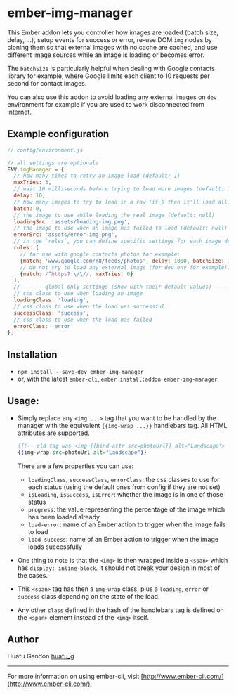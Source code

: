 # ember-img-manager

This Ember addon lets you controller how images are loaded (batch size, delay, ...),
setup events for success or error, re-use DOM `img` nodes by cloning them so that
external images with no cache are cached, and use different image sources while an
image is loading or becomes error.

The `batchSize` is particularly helpful when dealing with Google contacts library for
example, where Google limits each client to 10 requests per second for contact images.

You can also use this addon to avoid loading any external images on `dev` environment
for example if you are used to work disconnected from internet.


## Example configuration

```js
// config/environment.js

// all settings are optionals
ENV.imgManager = {
  // how many times to retry an image load (default: 1)
  maxTries: 3,
  // wait 10 milliseconds before trying to load more images (default: 1)
  delay: 10,
  // how many images to try to load in a raw (if 0 then it'll load all at once) (default: 0)
  batch: 0,
  // the image to use while loading the real image (default: null)
  loadingSrc: 'assets/loading-img.png',
  // the image to use when an image has failed to load (default: null)
  errorSrc: 'assets/error-img.png',
  // in the `rules`, you can define specific settings for each image depending on its `src` (default: null)
  rules: [
    // for use with google contacts photos for example:
    {match: 'www.google.com/m8/feeds/photos', delay: 1000, batchSize: 10},
    // do not try to load any external image (for dev env for example):
    {match: /^https?:\/\//, maxTries: 0}
  ],
  // ------ global only settings (show with their default values) -----
  // css class to use when loading an image
  loadingClass: 'loading',
  // css class to use when the load was successful
  successClass: 'success',
  // css class to use when the load has failed
  errorClass: 'error'
};
```

## Installation

* `npm install --save-dev ember-img-manager`
* or, with the latest `ember-cli`, `ember install:addon ember-img-manager`


## Usage:

* Simply replace any `<img ...>` tag that you want to be handled by the manager with the equivalent
`{{img-wrap ...}}` handlebars tag. All HTML attributes are supported.

    ```handlebars
    {{!-- old tag was <img {{bind-attr src=photoUrl}} alt="Landscape"> --}}
    {{img-wrap src=photoUrl alt="Landscape"}}
    ```

    There are a few properties you can use:
    - `loadingClass`, `successClass`, `errorClass`: the css classes to use for each status (using
    the default ones from config if they are not set)
    - `isLoading`, `isSuccess`, `isError`: whether the image is in one of those status
    - `progress`: the value representing the percentage of the image which has been loaded already
    - `load-error`: name of an Ember action to trigger when the image fails to load
    - `load-success`: name of an Ember action to trigger when the image loads successfully

* One thing to note is that the `<img>` is then wrapped inside a `<span>` which has `display: inline-block`.
It should not break your design in most of the cases.
* This `<span>` tag has then a `img-wrap` class, plus a `loading`, `error` or `success` class depending
on the state of the load.
* Any other `class` defined in the hash of the handlebars tag is defined on the `<span>` element
instead of the `<img>` itself.


## Author

Huafu Gandon [huafu_g](https://twitter.com/huafu_g)

---

For more information on using ember-cli, visit [http://www.ember-cli.com/](http://www.ember-cli.com/).
